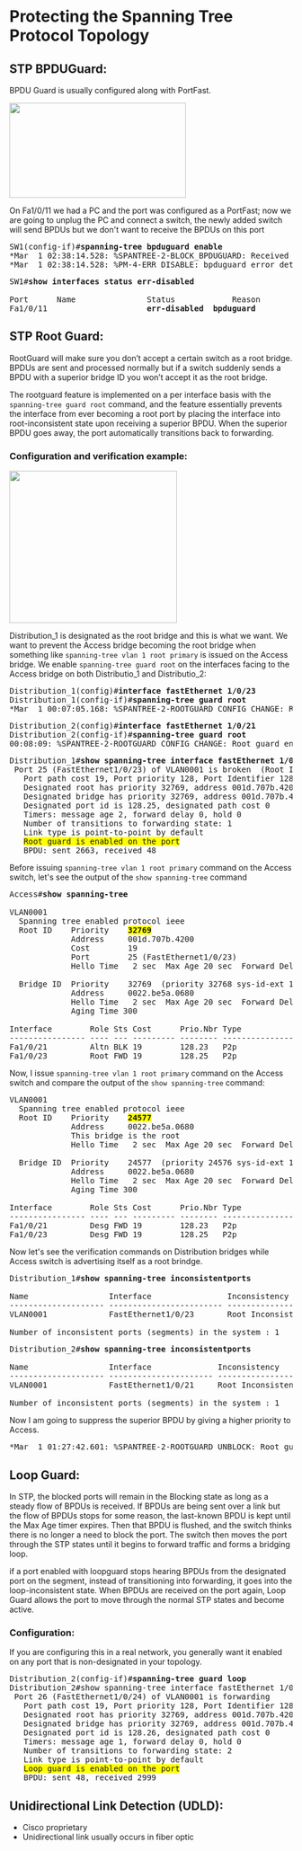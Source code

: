 # Protecting the Spanning Tree Protocol Topology
## STP BPDUGuard:
BPDU Guard is usually configured along with PortFast.

<img src="https://user-images.githubusercontent.com/31813625/32732992-26adafdc-c85c-11e7-9958-7079c962c715.png" width="314" height="169" />

On Fa1/0/11 we had a PC and the port was configured as a PortFast; now
we are going to unplug the PC and connect a switch, the newly added switch
will send BPDUs but we don't want to receive the BPDUs on this port
<pre>
SW1(config-if)#<b>spanning-tree bpduguard enable</b>
*Mar  1 02:38:14.528: %SPANTREE-2-BLOCK_BPDUGUARD: Received BPDU on port Fa1/0/11 with BPDU Guard enabled. Disabling port.
*Mar  1 02:38:14.528: %PM-4-ERR_DISABLE: bpduguard error detected on Fa1/0/11, <b>putting Fa1/0/11 in err-disable state</b>
</pre>
<pre>
SW1#<b>show interfaces status err-disabled</b>

Port      Name               Status            Reason               Err-disabled Vlans
Fa1/0/11                     <b>err-disabled  bpduguard</b>
</pre>
## STP Root Guard:
RootGuard will make sure you don’t accept a certain switch as a root
bridge. BPDUs are sent and processed normally but if a switch suddenly
sends a BPDU with a superior bridge ID you won’t accept it as the root
bridge.

The rootguard feature is implemented on a per interface basis with the
`spanning-tree guard root` command, and the feature essentially prevents
the interface from ever becoming a root port by placing the interface
into root-inconsistent state upon receiving a superior BPDU.  When the
superior BPDU goes away, the port automatically transitions back to
forwarding.
### Configuration and verification example:
<img src="https://user-images.githubusercontent.com/31813625/32703803-2dfa5b16-c7c9-11e7-9b26-3ca502557448.png" width="298" height="271" />

Distribution_1 is designated as the root bridge and this is what we want.
We want to prevent the Access bridge becoming the root bridge when
something like `spanning-tree vlan 1 root primary` is issued on the
Access bridge.
We enable `spanning-tree guard root` on the interfaces facing to the Access
bridge on both Distributio_1 and Distributio_2:
<pre>
Distribution_1(config)#<b>interface fastEthernet 1/0/23</b>
Distribution_1(config-if)#<b>spanning-tree guard root</b>
*Mar  1 00:07:05.168: %SPANTREE-2-ROOTGUARD_CONFIG_CHANGE: Root guard enabled on port FastEthernet1/0/23.
</pre>
<pre>
Distribution_2(config)#<b>interface fastEthernet 1/0/21</b>
Distribution_2(config-if)#<b>spanning-tree guard root</b>
00:08:09: %SPANTREE-2-ROOTGUARD_CONFIG_CHANGE: Root guard enabled on port FastEthernet1/0/21.
</pre>
<pre>
Distribution_1#<b>show spanning-tree interface fastEthernet 1/0/23 detail</b>
 Port 25 (FastEthernet1/0/23) of VLAN0001 is broken  (Root Inconsistent)
   Port path cost 19, Port priority 128, Port Identifier 128.25.
   Designated root has priority 32769, address 001d.707b.4200
   Designated bridge has priority 32769, address 001d.707b.4200
   Designated port id is 128.25, designated path cost 0
   Timers: message age 2, forward delay 0, hold 0
   Number of transitions to forwarding state: 1
   Link type is point-to-point by default
   <span style="background-color: #FFFF00">Root guard is enabled on the port</span>
   BPDU: sent 2663, received 48
</pre>
Before issuing `spanning-tree vlan 1 root primary` command on the Access
switch, let's see the output of the `show spanning-tree` command
<pre>
Access#<b>show spanning-tree</b>

VLAN0001
  Spanning tree enabled protocol ieee
  Root ID    Priority    <span style="font-weight: bold;background-color: #FFFF00">32769</span>
             Address     001d.707b.4200
             Cost        19
             Port        25 (FastEthernet1/0/23)
             Hello Time   2 sec  Max Age 20 sec  Forward Delay 15 sec

  Bridge ID  Priority    32769  (priority 32768 sys-id-ext 1)
             Address     0022.be5a.0680
             Hello Time   2 sec  Max Age 20 sec  Forward Delay 15 sec
             Aging Time 300

Interface        Role Sts Cost      Prio.Nbr Type
---------------- ---- --- --------- -------- --------------------------------
Fa1/0/21         Altn BLK 19        128.23   P2p
Fa1/0/23         Root FWD 19        128.25   P2p
</pre>
Now, I issue `spanning-tree vlan 1 root primary` command on the Access
switch and compare the output of the `show spanning-tree` command:
<pre>
VLAN0001
  Spanning tree enabled protocol ieee
  Root ID    Priority    <span style="font-weight: bold;background-color: #FFFF00">24577</span>
             Address     0022.be5a.0680
             This bridge is the root
             Hello Time   2 sec  Max Age 20 sec  Forward Delay 15 sec

  Bridge ID  Priority    24577  (priority 24576 sys-id-ext 1)
             Address     0022.be5a.0680
             Hello Time   2 sec  Max Age 20 sec  Forward Delay 15 sec
             Aging Time 300

Interface        Role Sts Cost      Prio.Nbr Type
---------------- ---- --- --------- -------- --------------------------------
Fa1/0/21         Desg FWD 19        128.23   P2p
Fa1/0/23         Desg FWD 19        128.25   P2p
</pre>
Now let's see the verification commands on Distribution bridges while
Access switch is advertising itself as a root brindge.
<pre>
Distribution_1#<b>show spanning-tree inconsistentports</b>

Name                 Interface                Inconsistency
-------------------- ------------------------ ------------------
VLAN0001             FastEthernet1/0/23       Root Inconsistent

Number of inconsistent ports (segments) in the system : 1
</pre>
<pre>
Distribution_2#<b>show spanning-tree inconsistentports</b>

Name                 Interface              Inconsistency
-------------------- ---------------------- ------------------
VLAN0001             FastEthernet1/0/21     Root Inconsistent

Number of inconsistent ports (segments) in the system : 1
</pre>

Now I am going to suppress the superior BPDU by giving a higher priority
to Access.
<pre>
*Mar  1 01:27:42.601: %SPANTREE-2-ROOTGUARD_UNBLOCK: Root guard unblocking port FastEthernet1/0/23 on VLAN0001.
</pre>

## Loop Guard:

In STP, the blocked ports will remain in the Blocking state as long as
a steady flow of BPDUs is received. If BPDUs are being sent over a link
but the flow of BPDUs stops for some reason, the last-known BPDU is kept
until the Max Age timer expires. Then that BPDU is flushed, and the switch
thinks there is no longer a need to block the port. The switch then
moves the port through the STP states until it begins to forward
traffic and forms a bridging loop.

if a port enabled with loopguard stops hearing BPDUs from the designated
port on the segment, instead of transitioning into forwarding, it goes
into the loop-inconsistent state. When BPDUs are received on the port
again, Loop Guard allows the port to move through the normal STP states
and become active.

### Configuration:

If you are configuring this in a real network, you generally want it
enabled on any port that is non-designated in your topology.
<pre>
Distribution_2(config-if)#<b>spanning-tree guard loop</b>
Distribution_2#show spanning-tree interface fastEthernet 1/0/24 detail
 Port 26 (FastEthernet1/0/24) of VLAN0001 is forwarding
   Port path cost 19, Port priority 128, Port Identifier 128.26.
   Designated root has priority 32769, address 001d.707b.4200
   Designated bridge has priority 32769, address 001d.707b.4200
   Designated port id is 128.26, designated path cost 0
   Timers: message age 1, forward delay 0, hold 0
   Number of transitions to forwarding state: 2
   Link type is point-to-point by default
   <span style="background-color: #FFFF00">Loop guard is enabled on the port</span>
   BPDU: sent 48, received 2999
</pre>

## Unidirectional Link Detection (UDLD):
* Cisco proprietary
* Unidirectional link usually occurs in fiber optic